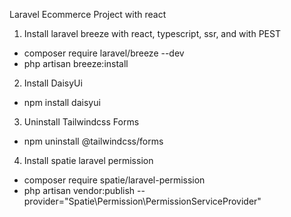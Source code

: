 Laravel Ecommerce Project with react

1. Install laravel breeze with react, typescript, ssr, and with PEST

-   composer require laravel/breeze --dev
-   php artisan breeze:install

2. Install DaisyUi

-   npm install daisyui

3. Uninstall Tailwindcss Forms

-   npm uninstall @tailwindcss/forms

4. Install spatie laravel permission

-   composer require spatie/laravel-permission
-   php artisan vendor:publish --provider="Spatie\Permission\PermissionServiceProvider"
